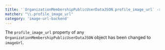 ```yaml
---
title: '`OrganizationMembershipPublicUserDataJSON.profile_image_url` -> `.imageUrl`'
matcher: "\\.profile_image_url"
category: 'image-url-backend'
---
```


The `profile_image_url` property of any `OrganizationMembershipPublicUserDataJSON` object has been changed to `imageUrl`.
